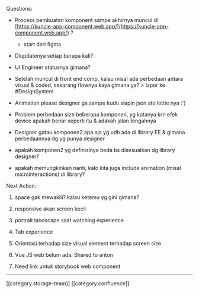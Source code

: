 Questions:


* Process pembuatan komponent sampe akhirnya muncul di [https://kuncie-app-component.web.app/](https://kuncie-app-component.web.app/) ?


    * start dari figma



    
* Diupdatenya setiap berapa kali?


* UI Engineer statusnya gimana?


* Setelah muncul di front end comp, kalau misal ada perbedaan antara visual & coded, sekarang flownya kaya gimana ya? > lapor ke #DesignSystem


* Animation please designer ga sampe kudu siapin json ato lottie nya :')


* Problem perbedaan size beberapa komponen, yg katanya krn efek device apakah benar seperti itu & adakah jalan tengahnya


* Designer gatau komponen2 apa aja yg udh ada di library FE & gimana perbedaannya dg yg punya designer


* apakah komponen2 yg definisinya beda bs disesuaikan dg library designer?


* apakah memungkinkan nanti, kalo kita juga include animation (misal microinteractions) di library?





Next Action:


1. space gak mewakili? kalau ketemu yg gini gimana?


1. responsive akan screen kecil


1. portrait landscape saat watching experience


1. Tab experience


1. Orientasi terhadap size visual element terhadap screen size


1. Vue JS web belum ada. Shared to anton 


1. Need link untuk storybook web component







*****

[[category.storage-team]] 
[[category.confluence]] 
